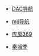 

- [DAC导航](https://nwuzmed.ga/)

- [mjj导航](https://www.mjjloc.com/)

- [库房369](https://kf369.cn/)

- [秦城季](https://qincji.gitee.io/life/)